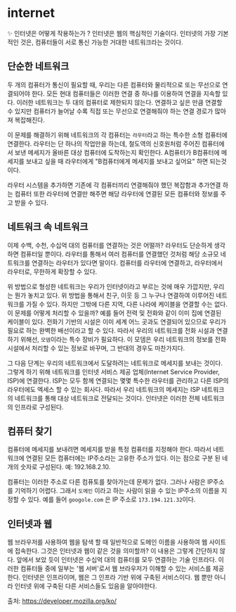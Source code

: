 # internet

✨ 인터넷은 어떻게 작용하는가 ?
  인터넷은 웹의 핵심적인 기술이다. 인터넷의 가장 기본적인 것은, 컴퓨터들이 서로 통신 가능한 거대한 네트워크라는 것이다.

## 단순한 네트워크
두 개의 컴퓨터가 통신이 필요할 때, 우리는 다른 컴퓨터와 물리적으로 또는 무선으로 연결되어야 한다. 모든 현대 컴퓨터들은 이러한 연결 중 하나를 이용하여 연결을 지속할 있다.
이러한 네트워크는 두 대의 컴퓨터로 제한되지 않는다. 연결하고 싶은 만큼 연결할 수 있지만 컴퓨터가 늘어날 수록 직접 또는 무선으로 연결해줘야 하는 연결 경로가 많아져 복잡해진다.

이 문제를 해결하기 위해 네트워크의 각 컴퓨터는 `라우터`라고 하는 특수한 소형 컴퓨터에 연결한다. 라우터는 단 하나의 작업만을 하는데, 철도역의 신호원처럼 주어진 컴퓨터에서 보낸
메세지가 올바른 대상 컴퓨터에 도착하는지 확인한다. A컴퓨터가 B컴퓨터에 메세지를 보내고 싶을 때 라우터에게 "B컴퓨터에게 메세지를 보내고 싶어요" 하면 되는것이다.

라우터 시스템을 추가하면 기존에 각 컴퓨터끼리 연결해줘야 했던 복잡함과 추가연결 하는 컴퓨터 또한 라우터에 연결만 해주면 해당 라우터에 연결된 모든 컴퓨터와 정보를 주고 받을 수 있다.


## 네트워크 속 네트워크

이제 수백, 수천, 수십억 대의 컴퓨터를 연결하는 것은 어떨까? 라우터도 단순하게 생각하면 컴퓨터일 뿐이다. 라우터를 통해서 여러 컴퓨터를 연결했던 것처럼 해당 소규모 네트워크를 연결하는
라우터가 있다면 말이다. 컴퓨터를 라우터에 연결하고, 라우터에서 라우터로, 무한하게 확장할 수 있다.

위 방법으로 형성한 네트워크는 우리가 인터넷이라고 부르는 것에 매우 가깝지만, 우리는 뭔가 놓치고 있다. 위 방법을 통해서 친구, 이웃 등 그 누구나 연결하여 이루어진 네트워크를 가질 수 있다.
하지만 그밖에 다른 지역, 다른 나라에 케이블을 연결할 수는 없다. 이 문제를 어떻게 처리할 수 있을까? 예를 들어 전력 및 전화와 같이 이미 집에 연결된 케이블이 있다. 전화기 기반의 시설은
이미 세계 어느 곳과도 연결되어 있으므로 우리가 필요로 하는 완벽한 배선이라고 할 수 있다. 따라서 우리의 네트워크를 전화 시설과 연결하기 위해선, `모뎀`이라는 특수 장비가 필요하다.
이 모뎀은 우리 네트워크의 정보를 전화 시설에서 처리할 수 있는 정보로 바꾸며, 그 반대의 경우도 마찬가지다.

그 다음 단계는 우리의 네트워크에서 도달하려는 네트워크로 메세지를 보내는 것이다. 그렇게 하기 위해 네트워크를 인터넷 서비스 제공 업체(Internet Service Provider, ISP)에 연결한다.
ISP는 모두 함께 연결되는 몇몇 특수한 라우터를 관리하고 다른 ISP의 라우터에도 엑세스 할 수 있는 회사다. 따라서 우리 네트워크의 메세지는 ISP 네트워크의 네트워크를 통해 대상 네트워크로
전달되는 것이다. 인터넷은 이러한 전체 네트워크의 인프라로 구성된다.

## 컴퓨터 찾기

컴퓨터에 메세지를 보내려면 메세지를 받을 특정 컴퓨터를 지정해야 한다. 따라서 네트워크에 연결된 모든 컴퓨터에는 IP주소라는 고유한 주소가 있다.
이는 점으로 구분 된 네 개의 숫자로 구성된다. 예: 192.168.2.10.

컴퓨터는 이러한 주소로 다른 컴퓨토를 찾아가는데 문제가 없다. 그러나 사람은 IP주소를 기억하기 어렵다. 그래서 `도메인` 이라고 하는 사람이 읽을 수 있는 IP주소의 이름을 지정할 수 있다.
예를 들어 `googole.com` 은 IP 주소로 `173.194.121.32`이다.


## 인터넷과 웹

웹 브라우저를 사용하여 웹을 탐색 할 때 일반적으로 도메인 이름을 사용하여 웹 사이트에 접속한다. 그것은 인터넷과 웹이 같은 것을 의미할까?
이 내용은 그렇게 간단하지 않다. 앞에서 보았 듯이 인터넷은 수십억 대의 컴퓨터를 모두 연결하는 기술 인프라다. 이러한 컴퓨터들 중에 일부는 '웹 서버'로서 웹 브라우저가 이해할 수 있는
서비스를 제공한다. 인터넷은 인프라이며, 웹은 그 인프라 기반 위에 구축된 서비스이다. 웹 뿐만 아니라 인터넷 위에 구축된 다른 서비스들도 있음을 알아야한다.



출처: https://developer.mozilla.org/ko/
